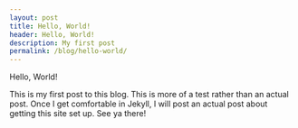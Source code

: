 ```yaml
---
layout: post
title: Hello, World!
header: Hello, World!
description: My first post
permalink: /blog/hello-world/
---
```


Hello, World!

This is my first post to this blog. This is more of a test rather than an actual post. Once I get comfortable in Jekyll, I will post an actual post about getting this site set up. See ya there!
